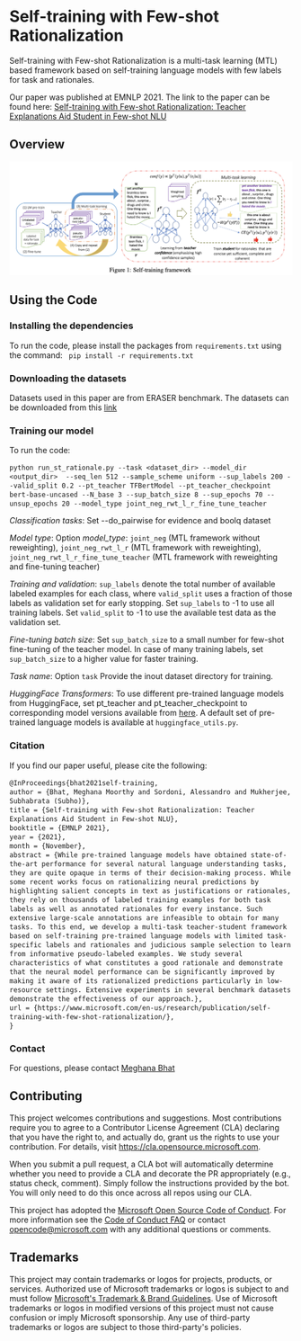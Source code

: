 # Self-training with Few-shot Rationalization

Self-training with Few-shot Rationalization is a multi-task learning (MTL) based framework based on self-training language models with few labels for task and rationales.

Our paper was published at EMNLP 2021. The link to the paper can be found here: [Self-training with Few-shot Rationalization: Teacher Explanations Aid Student in Few-shot NLU](https://arxiv.org/pdf/2109.08259.pdf)

## Overview

![screenshot](screenshot.png)

## Using the Code

### Installing the dependencies

To run the code, please install the packages from ```requirements.txt``` using the command: ``` pip install -r requirements.txt```

### Downloading the datasets

Datasets used in this paper are from ERASER benchmark. The datasets can be downloaded from this [link](https://www.eraserbenchmark.com)

### Training our model

To run the code:
```
python run_st_rationale.py --task <dataset_dir> --model_dir <output_dir>  --seq_len 512 --sample_scheme uniform --sup_labels 200 --valid_split 0.2 --pt_teacher TFBertModel --pt_teacher_checkpoint bert-base-uncased --N_base 3 --sup_batch_size 8 --sup_epochs 70 --unsup_epochs 20 --model_type joint_neg_rwt_l_r_fine_tune_teacher 
```
*Classification tasks*: Set --do_pairwise for evidence and boolq dataset

*Model type*: Option *model_type*: ```joint_neg``` (MTL framework without reweighting), ```joint_neg_rwt_l_r``` (MTL framework with reweighting), ```joint_neg_rwt_l_r_fine_tune_teacher``` (MTL framework with reweighting and fine-tuning teacher)

*Training and validation*: ```sup_labels``` denote the total number of available labeled examples for each class, where ```valid_split``` uses a fraction of those labels as validation set for early stopping. Set ```sup_labels``` to -1 to use all training labels. Set ```valid_split``` to -1 to use the available test data as the validation set.

*Fine-tuning batch size*: Set ```sup_batch_size``` to a small number for few-shot fine-tuning of the teacher model. In case of many training labels, set ```sup_batch_size``` to a higher value for faster training.

*Task name*: Option ```task``` Provide the inout dataset directory for training.

*HuggingFace Transformers*: To use different pre-trained language models from HuggingFace, set pt_teacher and pt_teacher_checkpoint to corresponding model versions available from [here](https://huggingface.co/transformers/pretrained_models.html). A default set of pre-trained language models is available at ```huggingface_utils.py```.

### Citation

If you find our paper useful, please cite the following:

```
@InProceedings{bhat2021self-training,
author = {Bhat, Meghana Moorthy and Sordoni, Alessandro and Mukherjee, Subhabrata (Subho)},
title = {Self-training with Few-shot Rationalization: Teacher Explanations Aid Student in Few-shot NLU},
booktitle = {EMNLP 2021},
year = {2021},
month = {November},
abstract = {While pre-trained language models have obtained state-of-the-art performance for several natural language understanding tasks, they are quite opaque in terms of their decision-making process. While some recent works focus on rationalizing neural predictions by highlighting salient concepts in text as justifications or rationales, they rely on thousands of labeled training examples for both task labels as well as annotated rationales for every instance. Such extensive large-scale annotations are infeasible to obtain for many tasks. To this end, we develop a multi-task teacher-student framework based on self-training pre-trained language models with limited task-specific labels and rationales and judicious sample selection to learn from informative pseudo-labeled examples. We study several characteristics of what constitutes a good rationale and demonstrate that the neural model performance can be significantly improved by making it aware of its rationalized predictions particularly in low-resource settings. Extensive experiments in several benchmark datasets demonstrate the effectiveness of our approach.},
url = {https://www.microsoft.com/en-us/research/publication/self-training-with-few-shot-rationalization/},
}
```

### Contact

For questions, please contact [Meghana Bhat](https://meghu2791.github.io)

## Contributing

This project welcomes contributions and suggestions.  Most contributions require you to agree to a
Contributor License Agreement (CLA) declaring that you have the right to, and actually do, grant us
the rights to use your contribution. For details, visit https://cla.opensource.microsoft.com.

When you submit a pull request, a CLA bot will automatically determine whether you need to provide
a CLA and decorate the PR appropriately (e.g., status check, comment). Simply follow the instructions
provided by the bot. You will only need to do this once across all repos using our CLA.

This project has adopted the [Microsoft Open Source Code of Conduct](https://opensource.microsoft.com/codeofconduct/).
For more information see the [Code of Conduct FAQ](https://opensource.microsoft.com/codeofconduct/faq/) or
contact [opencode@microsoft.com](mailto:opencode@microsoft.com) with any additional questions or comments.

## Trademarks

This project may contain trademarks or logos for projects, products, or services. Authorized use of Microsoft 
trademarks or logos is subject to and must follow 
[Microsoft's Trademark & Brand Guidelines](https://www.microsoft.com/en-us/legal/intellectualproperty/trademarks/usage/general).
Use of Microsoft trademarks or logos in modified versions of this project must not cause confusion or imply Microsoft sponsorship.
Any use of third-party trademarks or logos are subject to those third-party's policies.
